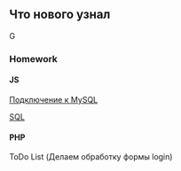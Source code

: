 ## Что нового узнал 
G

### Homework
#### JS 
[Подключение к MySQL](https://metanit.com/web/nodejs/8.1.php)

[SQL](https://nodejsdev.ru/doc/sql/)


#### PHP 
ToDo List (Делаем обработку формы login) 




